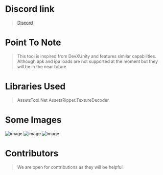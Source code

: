 # Discord link
>[Discord](https://discord.gg/f7Q7s5Zv5D)

# Point To Note
>This tool is inspired from DevXUnity and features similar capabilities.
>Although apk and ipa loads are not supported at the moment but they will be in the near future

# Libraries Used
>AssetsTool.Net
>AssetsRipper.TextureDecoder

# Some Images

![image](https://github.com/user-attachments/assets/27bfc43b-e6c7-44d7-b47e-e2e2960d0e24)
![image](https://github.com/user-attachments/assets/69551e47-2230-4cd6-9f9a-e283159321fa)
![image](https://github.com/user-attachments/assets/5f457c4a-7605-4dff-be49-e9cf57a82a41)


# Contributors
>We are open for contributions as they will be helpful.
